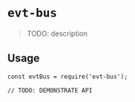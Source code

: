 # `evt-bus`

> TODO: description

## Usage

```
const evtBus = require('evt-bus');

// TODO: DEMONSTRATE API
```
